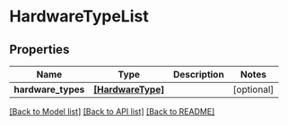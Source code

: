 # HardwareTypeList


## Properties
Name | Type | Description | Notes
------------ | ------------- | ------------- | -------------
**hardware_types** | [**[HardwareType]**](HardwareType.md) |  | [optional] 

[[Back to Model list]](../README.md#documentation-for-models) [[Back to API list]](../README.md#documentation-for-api-endpoints) [[Back to README]](../README.md)



